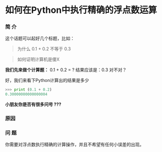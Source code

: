 # 如何在Python中执行精确的浮点数运算
### 简 介
这个话题可以起好几个标题，比如：
> 为什么 0.1 + 0.2 不等于 0.3

> 如何证明计算机是傻X

**我们先来做个计算题：**
0.1 + 0.2 = ?
结果应该是：0.3 对不对？

好，我们来看下Python计算出的结果是多少
```python
>>> print (0.1 + 0.2)
0.30000000000000004
```
**小朋友你是否有很多问号 ???**
### 原因

### 问 题
你需要对浮点数执行精确的计算操作，并且不希望有任何小误差的出现。

